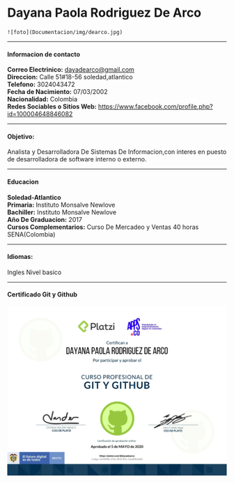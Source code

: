 #  **Dayana Paola Rodriguez De Arco**
    ![foto](Documentacion/img/dearco.jpg)

___
#### **Informacion de contacto** 

**Correo Electrinico:** <dayadearco@gmail.com> <br>
**Direccion:**  Calle 51#18-56 soledad,atlantico <br>
**Telefono:** 3024043472 <br>
**Fecha de Nacimiento:** 07/03/2002 <br>
**Nacionalidad:** Colombia <br>
**Redes Sociables o Sitios Web:** <https://www.facebook.com/profile.php?id=100004648846082>
___
#### **Objetivo:**
Analista y Desarrolladora De Sistemas De Informacion,con interes en puesto de desarrolladora de software interno o externo.
___
#### **Educacion** 
**Soledad-Atlantico** <br>
**Primaria:** Instituto Monsalve Newlove <br>
**Bachiller:** Instituto Monsalve Newlove <br>
**Año De Graduacion:** 2017 <br>
**Cursos Complementarios:** Curso De Mercadeo y Ventas 40 horas SENA(Colombia) <br>
___
#### **Idiomas:** 
Ingles
Nivel basico
___
#### **Certificado Git y Github**
![Git](Documentacion/certificados/certificado-Daya.jpg)
